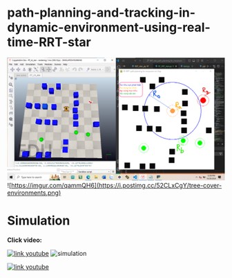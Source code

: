 # path-planning-and-tracking-in-dynamic-environment-using-real-time-RRT-star
![realtime map.png](https://github.com/thoan9k/path-planning-and-tracking-in-dynamic-environment-using-real-time-RRT-star/blob/main/realtime%20map.png)
![https://imgur.com/qammQH6](https://i.postimg.cc/52CLxCgY/tree-cover-environments.png)
# Simulation
**Click video:**

[![link youtube](https://img.youtube.com/vi/HJMnns2tw7I/sddefault.jpg)](https://youtu.be/HJMnns2tw7I)
![simulation](navigation_in_dynamic_obstacles_enviroment.gif)

[![link youtube](https://img.youtube.com/vi/UvacEJ8vTqY/sddefault.jpg)](https://youtu.be/UvacEJ8vTqY)
